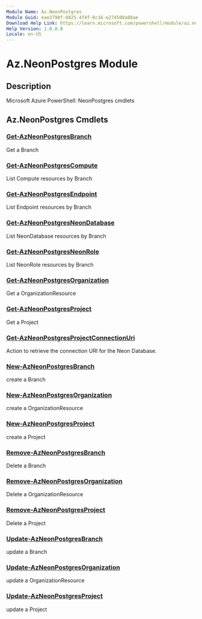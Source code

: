 ```yaml
---
Module Name: Az.NeonPostgres
Module Guid: eae3798f-8825-4f4f-8c16-e274508a88ae
Download Help Link: https://learn.microsoft.com/powershell/module/az.neonpostgres
Help Version: 1.0.0.0
Locale: en-US
---
```


# Az.NeonPostgres Module
## Description
Microsoft Azure PowerShell: NeonPostgres cmdlets

## Az.NeonPostgres Cmdlets
### [Get-AzNeonPostgresBranch](Get-AzNeonPostgresBranch.md)
Get a Branch

### [Get-AzNeonPostgresCompute](Get-AzNeonPostgresCompute.md)
List Compute resources by Branch

### [Get-AzNeonPostgresEndpoint](Get-AzNeonPostgresEndpoint.md)
List Endpoint resources by Branch

### [Get-AzNeonPostgresNeonDatabase](Get-AzNeonPostgresNeonDatabase.md)
List NeonDatabase resources by Branch

### [Get-AzNeonPostgresNeonRole](Get-AzNeonPostgresNeonRole.md)
List NeonRole resources by Branch

### [Get-AzNeonPostgresOrganization](Get-AzNeonPostgresOrganization.md)
Get a OrganizationResource

### [Get-AzNeonPostgresProject](Get-AzNeonPostgresProject.md)
Get a Project

### [Get-AzNeonPostgresProjectConnectionUri](Get-AzNeonPostgresProjectConnectionUri.md)
Action to retrieve the connection URI for the Neon Database.

### [New-AzNeonPostgresBranch](New-AzNeonPostgresBranch.md)
create a Branch

### [New-AzNeonPostgresOrganization](New-AzNeonPostgresOrganization.md)
create a OrganizationResource

### [New-AzNeonPostgresProject](New-AzNeonPostgresProject.md)
create a Project

### [Remove-AzNeonPostgresBranch](Remove-AzNeonPostgresBranch.md)
Delete a Branch

### [Remove-AzNeonPostgresOrganization](Remove-AzNeonPostgresOrganization.md)
Delete a OrganizationResource

### [Remove-AzNeonPostgresProject](Remove-AzNeonPostgresProject.md)
Delete a Project

### [Update-AzNeonPostgresBranch](Update-AzNeonPostgresBranch.md)
update a Branch

### [Update-AzNeonPostgresOrganization](Update-AzNeonPostgresOrganization.md)
update a OrganizationResource

### [Update-AzNeonPostgresProject](Update-AzNeonPostgresProject.md)
update a Project

